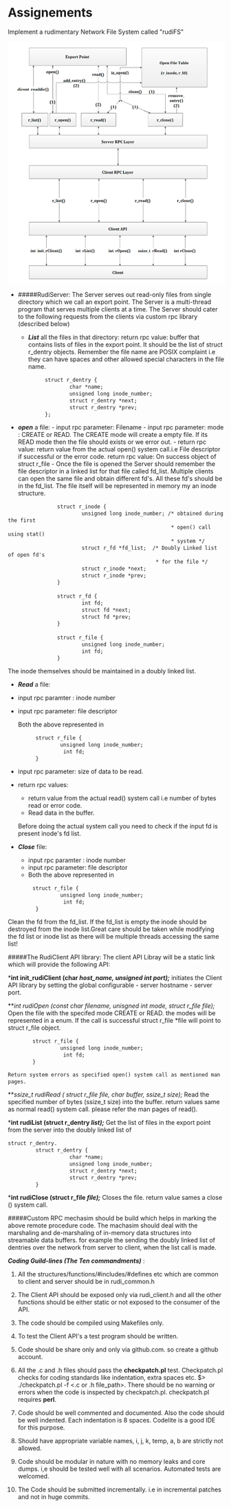 # Assignements

Implement a rudimentary Network File System called "rudiFS"

![alt text](https://github.com/Sathyendra12/Assignements/blob/master/img/rudi_FS_microdesign_update1.jpg "")

- #####RudiServer:
The Server serves out read-only files from single directory which we call an export point. The Server is a multi-thread program that serves multiple clients at a time.
The Server should cater to the following requests from the clients via custom rpc library (described below)

    - ***List*** all the files in that directory: return rpc value: buffer that contains lists of files in the export point. It should be the list of struct r_dentry objects.
Remember the file name are POSIX complaint i.e they can have spaces and other allowed special characters in the file name. 

```
            struct r_dentry {
                    char *name;
                    unsigned long inode_number;
                    struct r_dentry *next;
                    struct r_dentry *prev;
            };
```

   - ***open*** a file:
    - input rpc parameter: Filename
    - input rpc parameter: mode : CREATE  or READ. The CREATE mode will create a empty file. If its READ mode then the file should exists or we error out.
    - return rpc value: return value from the actual open() system call.i.e File descriptor if successful or the error code. return rpc value: On success object of struct r_file 
    - Once the file is opened the Server should remember the file descriptor in a linked list for that file called fd_list. Multiple clients can open the same file and obtain different fd's. All these fd's should be in the fd_list. The file itself will be represented in memory my an inode structure.

```
                struct r_inode {
                        unsigned long inode_number; /* obtained during the first 
                                                     * open() call using stat()
                                                     * system */
                        struct r_fd *fd_list;  /* Doubly Linked list of open fd's
                                                * for the file */
                        struct r_inode *next;
                        struct r_inode *prev;
                }

                struct r_fd {
                        int fd;
                        struct fd *next;
                        struct fd *prev;
                }

                struct r_file {
                        unsigned long inode_number;       
                        int fd;
                }  
```
The inode themselves should be maintained in a doubly linked list.
- ***Read*** a file:
 - input rpc paramter : inode number
 - input rpc parameter: file descriptor

    Both the above represented in
```
         struct r_file {
                 unsigned long inode_number;       
                  int fd;
         }
```
  - input rpc parameter: size of data to be read.
  - return rpc values:
    - return value from the actual read() system call i.e number of bytes read or error code.
    - Read data in the buffer.

    Before doing the actual system call you need to check if the input fd is present      inode's fd list.
  
- ***Close*** file:
    - input rpc paramter : inode number
    - input rpc parameter: file descriptor
    - Both the above represented in 
```
        struct r_file {
                 unsigned long inode_number;       
                  int fd;
         }
```

Clean the fd from the fd_list. If the fd_list is empty the inode should be destroyed  from the inode list.Great care should be taken while modifying the fd list or inode list as there will be multiple threads accessing the same list!


#####The RudiClient API library:
The client API Libray will be a static link which will provide the following API:

***int init_rudiClient (char *host_name, unsigned int port);***
initiates the Client API library by setting the global configurable
     - server hostname
     - server port.

***int rudiOpen (const char *filename, unisgned int mode, struct r_file *file);*** 
Open the file with the specifed mode CREATE or READ. the modes will be represented in a enum. If the call is successful struct r_file *file will point to struct r_file object.

```
        struct r_file {
                 unsigned long inode_number;       
                  int fd;
        }
```
    Return system errors as specified open() system call as mentioned man pages.

***ssize_t rudiRead ( struct r_file *file, char *buffer, ssize_t size);***
Read the specified number of bytes (ssize_t size) into the buffer. return values same as normal read() system call. please refer the man pages of read().

***int rudiList (struct r_dentry *list);***
Get the list of files in the export point from the server into the doubly linked list of

```
struct r_dentry.
         struct r_dentry {
                    char *name;
                    unsigned long inode_number;
                    struct r_dentry *next;
                    struct r_dentry *prev;
         }
```

***int rudiClose (struct r_file *file);***
Closes the file. return value sames a close () system call.

#####Custom RPC mechasim
should be build which helps in marking the above remote procedure code. The machasim should deal with the marshaling and de-marshaling of in-memory data structures into streamable data buffers.
for example the sending the doubly linked list of dentries over the network from server to client, when the list call is made.

___Coding Guild-lines (The Ten commandments)___ :
1. All the structures/functions/#includes/#defines etc which are common to client and server should be in rudi_common.h

2. The Client API should be exposed only via rudi_client.h and all the other functions should be either static or not exposed to the consumer of the API.

3. The code should be compiled using Makefiles only.

4. To test the Client API's a test program should be written.

5. Code should be share only and only via github.com. so create a github account.

6. All the .c and .h files should pass the **checkpatch.pl** test. Checkpatch.pl checks    for coding standards like indentation, extra spaces etc. $> ./checkpatch.pl -f <.c or .h file_path>. There should be no warning or errors when the code is inspected by checkpatch.pl. checkpatch.pl requires **perl**.

7. Code should be well commented and documented. Also the code should be well indented. Each indentation is 8 spaces. Codelite is a good IDE for this purpose.

8. Should have appropriate  variable names, i, j, k, temp, a, b are strictly not allowed.

9. Code should be modular in nature with no memory leaks and core dumps. i,e should be tested well with all scenarios. Automated tests are welcomed.

10. The Code should be submitted incrementally. i.e in incremental patches and not in huge commits.



